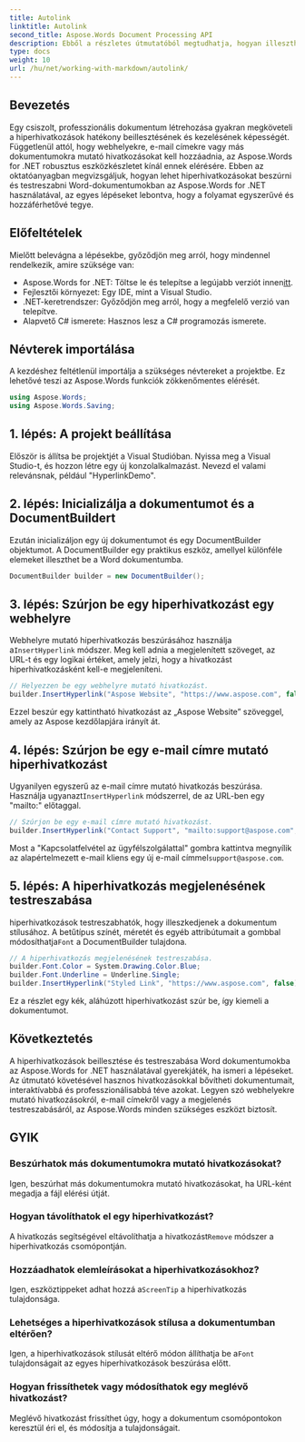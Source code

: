 ```yaml
---
title: Autolink
linktitle: Autolink
second_title: Aspose.Words Document Processing API
description: Ebből a részletes útmutatóból megtudhatja, hogyan illeszthet be és testreszabhat hiperhivatkozásokat Word dokumentumokba az Aspose.Words for .NET használatával. Bővítse dokumentumait könnyedén.
type: docs
weight: 10
url: /hu/net/working-with-markdown/autolink/
---
```

## Bevezetés

Egy csiszolt, professzionális dokumentum létrehozása gyakran megköveteli a hiperhivatkozások hatékony beillesztésének és kezelésének képességét. Függetlenül attól, hogy webhelyekre, e-mail címekre vagy más dokumentumokra mutató hivatkozásokat kell hozzáadnia, az Aspose.Words for .NET robusztus eszközkészletet kínál ennek elérésére. Ebben az oktatóanyagban megvizsgáljuk, hogyan lehet hiperhivatkozásokat beszúrni és testreszabni Word-dokumentumokban az Aspose.Words for .NET használatával, az egyes lépéseket lebontva, hogy a folyamat egyszerűvé és hozzáférhetővé tegye.

## Előfeltételek

Mielőtt belevágna a lépésekbe, győződjön meg arról, hogy mindennel rendelkezik, amire szüksége van:

-  Aspose.Words for .NET: Töltse le és telepítse a legújabb verziót innen[itt](https://releases.aspose.com/words/net/).
- Fejlesztői környezet: Egy IDE, mint a Visual Studio.
- .NET-keretrendszer: Győződjön meg arról, hogy a megfelelő verzió van telepítve.
- Alapvető C# ismerete: Hasznos lesz a C# programozás ismerete.

## Névterek importálása

A kezdéshez feltétlenül importálja a szükséges névtereket a projektbe. Ez lehetővé teszi az Aspose.Words funkciók zökkenőmentes elérését.

```csharp
using Aspose.Words;
using Aspose.Words.Saving;
```

## 1. lépés: A projekt beállítása

Először is állítsa be projektjét a Visual Studióban. Nyissa meg a Visual Studio-t, és hozzon létre egy új konzolalkalmazást. Nevezd el valami relevánsnak, például "HyperlinkDemo".

## 2. lépés: Inicializálja a dokumentumot és a DocumentBuildert

Ezután inicializáljon egy új dokumentumot és egy DocumentBuilder objektumot. A DocumentBuilder egy praktikus eszköz, amellyel különféle elemeket illeszthet be a Word dokumentumba.

```csharp
DocumentBuilder builder = new DocumentBuilder();
```

## 3. lépés: Szúrjon be egy hiperhivatkozást egy webhelyre

 Webhelyre mutató hiperhivatkozás beszúrásához használja a`InsertHyperlink` módszer. Meg kell adnia a megjelenített szöveget, az URL-t és egy logikai értéket, amely jelzi, hogy a hivatkozást hiperhivatkozásként kell-e megjeleníteni.

```csharp
// Helyezzen be egy webhelyre mutató hivatkozást.
builder.InsertHyperlink("Aspose Website", "https://www.aspose.com", false);
```

Ezzel beszúr egy kattintható hivatkozást az „Aspose Website” szöveggel, amely az Aspose kezdőlapjára irányít át.

## 4. lépés: Szúrjon be egy e-mail címre mutató hiperhivatkozást

 Ugyanilyen egyszerű az e-mail címre mutató hivatkozás beszúrása. Használja ugyanazt`InsertHyperlink` módszerrel, de az URL-ben egy "mailto:" előtaggal.

```csharp
// Szúrjon be egy e-mail címre mutató hivatkozást.
builder.InsertHyperlink("Contact Support", "mailto:support@aspose.com", false);
```

 Most a "Kapcsolatfelvétel az ügyfélszolgálattal" gombra kattintva megnyílik az alapértelmezett e-mail kliens egy új e-mail címmel`support@aspose.com`.

## 5. lépés: A hiperhivatkozás megjelenésének testreszabása

 hiperhivatkozások testreszabhatók, hogy illeszkedjenek a dokumentum stílusához. A betűtípus színét, méretét és egyéb attribútumait a gombbal módosíthatja`Font` a DocumentBuilder tulajdona.

```csharp
// A hiperhivatkozás megjelenésének testreszabása.
builder.Font.Color = System.Drawing.Color.Blue;
builder.Font.Underline = Underline.Single;
builder.InsertHyperlink("Styled Link", "https://www.aspose.com", false);
```

Ez a részlet egy kék, aláhúzott hiperhivatkozást szúr be, így kiemeli a dokumentumot.

## Következtetés

A hiperhivatkozások beillesztése és testreszabása Word dokumentumokba az Aspose.Words for .NET használatával gyerekjáték, ha ismeri a lépéseket. Az útmutató követésével hasznos hivatkozásokkal bővítheti dokumentumait, interaktívabbá és professzionálisabbá téve azokat. Legyen szó webhelyekre mutató hivatkozásokról, e-mail címekről vagy a megjelenés testreszabásáról, az Aspose.Words minden szükséges eszközt biztosít.

## GYIK

### Beszúrhatok más dokumentumokra mutató hivatkozásokat?
Igen, beszúrhat más dokumentumokra mutató hivatkozásokat, ha URL-ként megadja a fájl elérési útját.

### Hogyan távolíthatok el egy hiperhivatkozást?
 A hivatkozás segítségével eltávolíthatja a hivatkozást`Remove` módszer a hiperhivatkozás csomópontján.

### Hozzáadhatok elemleírásokat a hiperhivatkozásokhoz?
Igen, eszköztippeket adhat hozzá a`ScreenTip` a hiperhivatkozás tulajdonsága.

### Lehetséges a hiperhivatkozások stílusa a dokumentumban eltérően?
 Igen, a hiperhivatkozások stílusát eltérő módon állíthatja be a`Font` tulajdonságait az egyes hiperhivatkozások beszúrása előtt.

### Hogyan frissíthetek vagy módosíthatok egy meglévő hivatkozást?
Meglévő hivatkozást frissíthet úgy, hogy a dokumentum csomópontokon keresztül éri el, és módosítja a tulajdonságait.